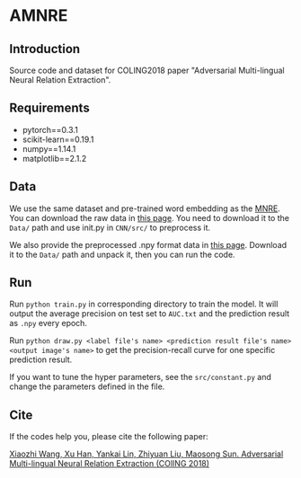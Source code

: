 # AMNRE

## Introduction

Source code and dataset for COLING2018 paper "Adversarial Multi-lingual Neural Relation Extraction".

## Requirements

- pytorch==0.3.1
- scikit-learn==0.19.1
- numpy==1.14.1
- matplotlib==2.1.2

## Data

We use the same dataset and pre-trained word embedding as the [MNRE](https://github.com/thunlp/MNRE). You can download the raw data in [this page](https://cloud.tsinghua.edu.cn/f/7dbd74f9e9bc45ffb5f9/?dl=1). You need to download it to the `Data/` path and use init.py in `CNN/src/` to preprocess it.

We also provide the preprocessed .npy format data in [this page](https://cloud.tsinghua.edu.cn/f/266486e701a3462fa9a3/?dl=1). Download it to the `Data/` path and unpack it, then you can run the code.

## Run

Run `python train.py` in corresponding directory to train the model. It will output the average precision on test set to `AUC.txt` and the prediction result as `.npy` every epoch.

Run `python draw.py <label file's name> <prediction result file's name> <output image's name>` to get the precision-recall curve for one specific prediction result.

If you want to tune the hyper parameters, see the `src/constant.py` and change the parameters defined in the file.

## Cite

If the codes help you, please cite the following paper:

[Xiaozhi Wang, Xu Han, Yankai Lin, Zhiyuan Liu, Maosong Sun. Adversarial Multi-lingual Neural Relation Extraction (COlING 2018)](http://aclweb.org/anthology/C18-1099)
